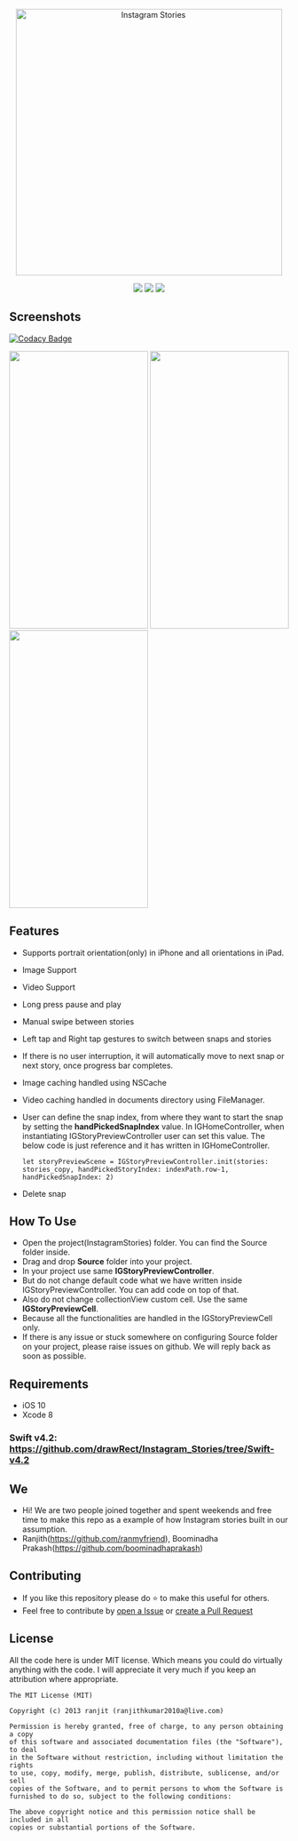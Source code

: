 <p align="center">
    <img src="logo.png" width="480” max-width="90%" alt="Instagram Stories" />
</p>
                                                                           
<p align="center">
     <img src="https://img.shields.io/cocoapods/l/BadgeSwift.svg?style=flat" />
    <img src="https://img.shields.io/badge/language-Swift%205.0-orange.svg" />
    <img src="https://img.shields.io/badge/platforms-iOS-cc9c00.svg" />
</p>


## Screenshots

[![Codacy Badge](https://api.codacy.com/project/badge/Grade/cbf93e2e9c2c4032a1cbe7aee31a2db5)](https://app.codacy.com/gh/drawRect/Instagram_Stories?utm_source=github.com&utm_medium=referral&utm_content=drawRect/Instagram_Stories&utm_campaign=Badge_Grade_Dashboard)

<img src="https://github.com/drawRect/Instagram_Stories/blob/master/InstagramStories/Sample%20Screenshots/xr-1.png" width="250" height="500"> <img src="https://github.com/drawRect/Instagram_Stories/blob/master/InstagramStories/Sample%20Screenshots/demo.gif" width="250" height="500"> <img src="https://github.com/drawRect/Instagram_Stories/blob/master/InstagramStories/Sample%20Screenshots/xr-2.png" width="250" height="500">

## Features
* Supports portrait orientation(only) in iPhone and all orientations in iPad.
* Image Support
* Video Support
* Long press pause and play
* Manual swipe between stories
* Left tap and Right tap gestures to switch between snaps and stories
* If there is no user interruption, it will automatically move to next snap or next story, once progress bar completes.
* Image caching handled using NSCache
* Video caching handled in documents directory using FileManager.
* User can define the snap index, from where they want to start the snap by setting the **handPickedSnapIndex** value. In IGHomeController, when instantiating IGStoryPreviewController user can set this value. The below code is just reference and it has written in IGHomeController.
    
    `let storyPreviewScene = IGStoryPreviewController.init(stories: stories_copy, handPickedStoryIndex: indexPath.row-1,  handPickedSnapIndex: 2)`
* Delete snap

## How To Use
* Open the project(InstagramStories) folder. You can find the Source folder inside.
* Drag and drop **Source** folder into your project.
* In your project use same **IGStoryPreviewController**.
* But do not change default code what we have written inside IGStoryPreviewController. You can add code on top of that.
* Also do not change collectionView custom cell. Use the same **IGStoryPreviewCell**.
* Because all the functionalities are handled in the IGStoryPreviewCell only.
* If there is any issue or stuck somewhere on configuring Source folder on your project, please raise issues on github. We will reply back as soon as possible.

## Requirements
* iOS 10
* Xcode 8

### Swift v4.2: https://github.com/drawRect/Instagram_Stories/tree/Swift-v4.2

## We
* Hi! We are two people joined together and spent weekends and free time to make this repo as a example of how Instagram stories built in our assumption.
* Ranjith(https://github.com/ranmyfriend), Boominadha Prakash(https://github.com/boominadhaprakash)

## Contributing
* If you like this repository please do :star: to make this useful for others.
* Feel free to contribute by [open a Issue](https://github.com/drawRect/Instagram_Stories/issues/new/choose) or [create a Pull Request](https://github.com/drawRect/Instagram_Stories/pull/new)

## License

All the code here is under MIT license. Which means you could do virtually anything with the code.
I will appreciate it very much if you keep an attribution where appropriate.

    The MIT License (MIT)
    
    Copyright (c) 2013 ranjit (ranjithkumar2010a@live.com)
    
    Permission is hereby granted, free of charge, to any person obtaining a copy
    of this software and associated documentation files (the "Software"), to deal
    in the Software without restriction, including without limitation the rights
    to use, copy, modify, merge, publish, distribute, sublicense, and/or sell
    copies of the Software, and to permit persons to whom the Software is
    furnished to do so, subject to the following conditions:
    
    The above copyright notice and this permission notice shall be included in all
    copies or substantial portions of the Software.
